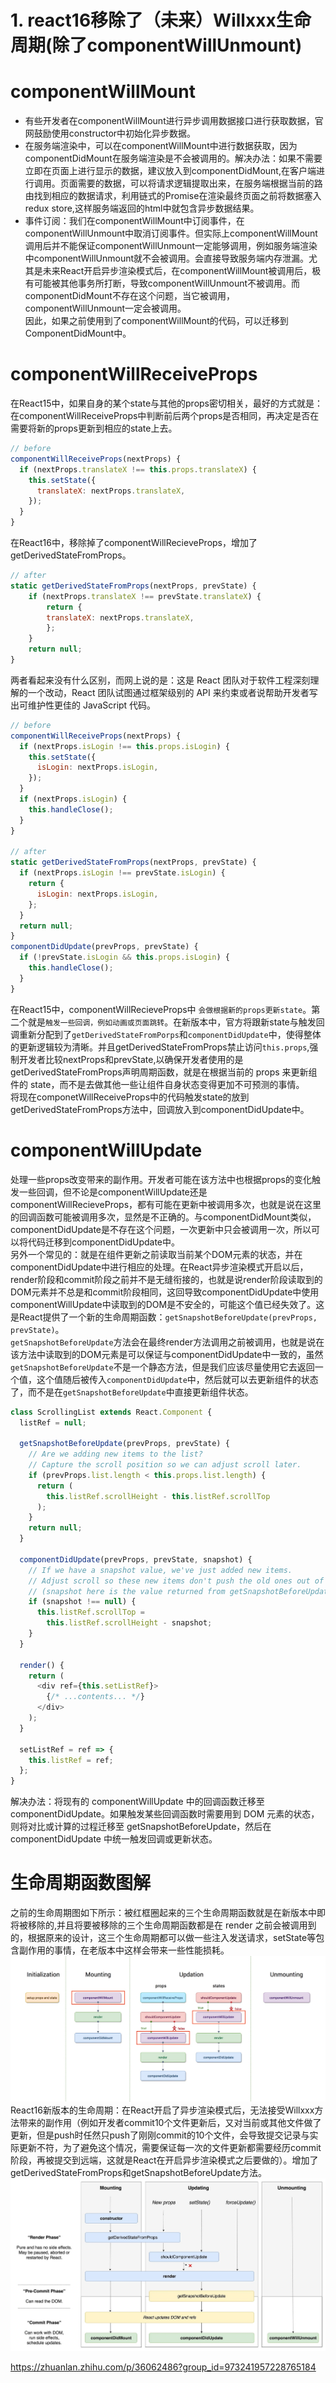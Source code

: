 # 1. react16移除了（未来）Willxxx生命周期(除了componentWillUnmount)
# componentWillMount
- 有些开发者在componentWillMount进行异步调用数据接口进行获取数据，官网鼓励使用constructor中初始化异步数据。
- 在服务端渲染中，可以在componentWillMount中进行数据获取，因为componentDidMount在服务端渲染是不会被调用的。解决办法：如果不需要立即在页面上进行显示的数据，建议放入到componentDidMount,在客户端进行调用。页面需要的数据，可以将请求逻辑提取出来，在服务端根据当前的路由找到相应的数据请求，利用链式的Promise在渲染最终页面之前将数据塞入redux store,这样服务端返回的html中就包含异步数据结果。
- 事件订阅：我们在componentWillMount中订阅事件，在componentWillUnmount中取消订阅事件。但实际上componentWillMount调用后并不能保证componentWillUnmount一定能够调用，例如服务端渲染中componentWillUnmount就不会被调用。会直接导致服务端内存泄漏。尤其是未来React开启异步渲染模式后，在componentWillMount被调用后，极有可能被其他事务所打断，导致componentWillUnmount不被调用。而componentDidMount不存在这个问题，当它被调用，componentWillUnmount一定会被调用。<br>
因此，如果之前使用到了componentWillMount的代码，可以迁移到ComponentDidMount中。

# componentWillReceiveProps
在React15中，如果自身的某个state与其他的props密切相关，最好的方式就是：在componentWillReceiveProps中判断前后两个props是否相同，再决定是否在需要将新的props更新到相应的state上去。<br>
```javascript
// before
componentWillReceiveProps(nextProps) {  
  if (nextProps.translateX !== this.props.translateX) {
    this.setState({ 
      translateX: nextProps.translateX, 
    }); 
  } 
}
```
在React16中，移除掉了componentWillRecieveProps，增加了getDerivedStateFromProps。
```javascript
// after
static getDerivedStateFromProps(nextProps, prevState) {
    if (nextProps.translateX !== prevState.translateX) {
        return {
        translateX: nextProps.translateX,
        };
    }
    return null;
}
```
两者看起来没有什么区别，而网上说的是：这是 React 团队对于软件工程深刻理解的一个改动，React 团队试图通过框架级别的 API 来约束或者说帮助开发者写出可维护性更佳的 JavaScript 代码。
```javascript
// before
componentWillReceiveProps(nextProps) {
  if (nextProps.isLogin !== this.props.isLogin) {
    this.setState({ 
      isLogin: nextProps.isLogin,   
    });
  }
  if (nextProps.isLogin) {
    this.handleClose();
  }
}

// after
static getDerivedStateFromProps(nextProps, prevState) {
  if (nextProps.isLogin !== prevState.isLogin) {
    return {
      isLogin: nextProps.isLogin,
    };
  }
  return null;
}
componentDidUpdate(prevProps, prevState) {
  if (!prevState.isLogin && this.props.isLogin) {
    this.handleClose();
  }
}
```
在React15中，componentWillRecieveProps中 `会做根据新的props更新state`。第二个就是`触发一些回调，例如动画或页面跳转`。在新版本中，官方将跟新state与触发回调重新分配到了`getDerivedStateFromPorps`和`componentDidUpdate`中，使得整体的更新逻辑较为清晰。并且getDerivedStateFromProps禁止访问`this.props`,强制开发者比较nextProps和prevState,以确保开发者使用的是getDerivedStateFromProps声明周期函数，就是在根据当前的 props 来更新组件的 state，而不是去做其他一些让组件自身状态变得更加不可预测的事情。<br>
将现在componetWillReceiveProps中的代码触发state的放到getDerivedStateFromProps方法中，回调放入到componentDidUpdate中。

# componentWillUpdate
处理一些props改变带来的副作用。开发者可能在该方法中也根据props的变化触发一些回调，但不论是componentWillUpdate还是componentWillRecieveProps，都有可能在更新中被调用多次，也就是说在这里的回调函数可能被调用多次，显然是不正确的。与componentDidMount类似，componentDidUpdate是不存在这个问题，一次更新中只会被调用一次，所以可以将代码迁移到componentDidUpdate中。<br>
另外一个常见的：就是在组件更新之前读取当前某个DOM元素的状态，并在componentDidUpdate中进行相应的处理。在React异步渲染模式开启以后，render阶段和commit阶段之前并不是无缝衔接的，也就是说render阶段读取到的DOM元素并不总是和commit阶段相同，这回导致componentDidUpdate中使用componentWillUpdate中读取到的DOM是不安全的，可能这个值已经失效了。这是React提供了一个新的生命周期函数：`getSnapshotBeforeUpdate(prevProps, prevState)`。<br>
`getSnapshotBeforeUpdate`方法会在最终render方法调用之前被调用，也就是说在该方法中读取到的DOM元素是可以保证与componentDidUpdate中一致的，虽然`getSnapshotBeforeUpdate`不是一个静态方法，但是我们应该尽量使用它去返回一个值，这个值随后被传入`componentDidUpdate`中，然后就可以去更新组件的状态了，而不是在`getSnapshotBeforeUpdate`中直接更新组件状态。
```javascript
class ScrollingList extends React.Component {
  listRef = null;

  getSnapshotBeforeUpdate(prevProps, prevState) {
    // Are we adding new items to the list?
    // Capture the scroll position so we can adjust scroll later.
    if (prevProps.list.length < this.props.list.length) {
      return (
        this.listRef.scrollHeight - this.listRef.scrollTop
      );
    }
    return null;
  }

  componentDidUpdate(prevProps, prevState, snapshot) {
    // If we have a snapshot value, we've just added new items.
    // Adjust scroll so these new items don't push the old ones out of view.
    // (snapshot here is the value returned from getSnapshotBeforeUpdate)
    if (snapshot !== null) {
      this.listRef.scrollTop =
        this.listRef.scrollHeight - snapshot;
    }
  }

  render() {
    return (
      <div ref={this.setListRef}>
        {/* ...contents... */}
      </div>
    );
  }

  setListRef = ref => {
    this.listRef = ref;
  };
}
```
解决办法：将现有的 componentWillUpdate 中的回调函数迁移至 componentDidUpdate。如果触发某些回调函数时需要用到 DOM 元素的状态，则将对比或计算的过程迁移至 getSnapshotBeforeUpdate，然后在 componentDidUpdate 中统一触发回调或更新状态。

# 生命周期函数图解

之前的生命周期图如下所示：被红框圈起来的三个生命周期函数就是在新版本中即将被移除的,并且将要被移除的三个生命周期函数都是在 render 之前会被调用到的，根据原来的设计，这三个生命周期都可以做一些注入发送请求，setState等包含副作用的事情，在老版本中这样会带来一些性能损耗。<br>
![](./images/1.jpg)<br>
React16新版本的生命周期：在React开启了异步渲染模式后，无法接受Willxxx方法带来的副作用（例如开发者commit10个文件更新后，又对当前或其他文件做了更新，但是push时任然只push了刚刚commit的10个文件，会导致提交记录与实际更新不符，为了避免这个情况，需要保证每一次的文件更新都需要经历commit阶段，再被提交到远端，这就是React在开启异步渲染模式之后要做的）。增加了getDerivedStateFromProps和getSnapshotBeforeUpdate方法。
![](./images/2.jpg)<br>


https://zhuanlan.zhihu.com/p/36062486?group_id=973241957228765184